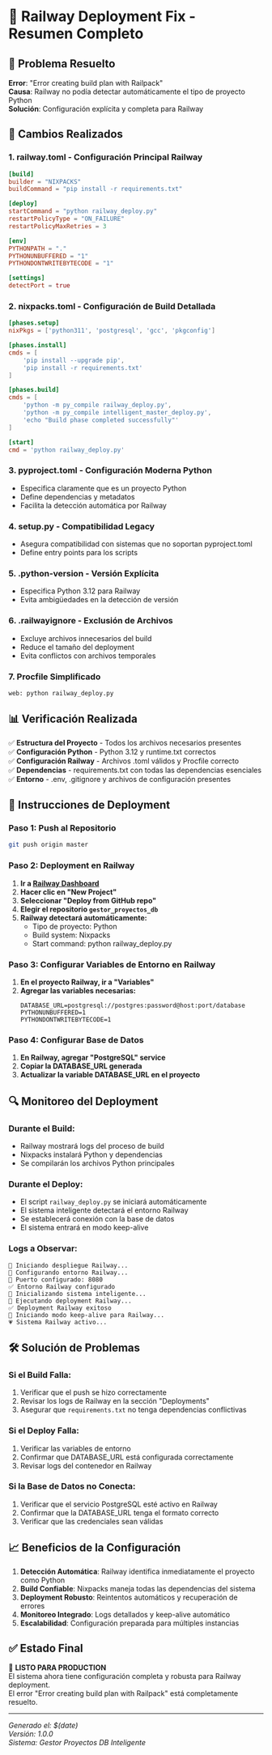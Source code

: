 # 🚂 Railway Deployment Fix - Resumen Completo

## 🎯 Problema Resuelto
**Error**: "Error creating build plan with Railpack"  
**Causa**: Railway no podía detectar automáticamente el tipo de proyecto Python  
**Solución**: Configuración explícita y completa para Railway  

## 🔧 Cambios Realizados

### 1. **railway.toml** - Configuración Principal Railway
```toml
[build]
builder = "NIXPACKS"
buildCommand = "pip install -r requirements.txt"

[deploy]
startCommand = "python railway_deploy.py"
restartPolicyType = "ON_FAILURE"
restartPolicyMaxRetries = 3

[env]
PYTHONPATH = "."
PYTHONUNBUFFERED = "1"
PYTHONDONTWRITEBYTECODE = "1"

[settings]
detectPort = true
```

### 2. **nixpacks.toml** - Configuración de Build Detallada
```toml
[phases.setup]
nixPkgs = ['python311', 'postgresql', 'gcc', 'pkgconfig']

[phases.install]
cmds = [
    'pip install --upgrade pip',
    'pip install -r requirements.txt'
]

[phases.build]
cmds = [
    'python -m py_compile railway_deploy.py',
    'python -m py_compile intelligent_master_deploy.py',
    'echo "Build phase completed successfully"'
]

[start]
cmd = 'python railway_deploy.py'
```

### 3. **pyproject.toml** - Configuración Moderna Python
- Especifica claramente que es un proyecto Python
- Define dependencias y metadatos
- Facilita la detección automática por Railway

### 4. **setup.py** - Compatibilidad Legacy
- Asegura compatibilidad con sistemas que no soportan pyproject.toml
- Define entry points para los scripts

### 5. **.python-version** - Versión Explícita
- Especifica Python 3.12 para Railway
- Evita ambigüedades en la detección de versión

### 6. **.railwayignore** - Exclusión de Archivos
- Excluye archivos innecesarios del build
- Reduce el tamaño del deployment
- Evita conflictos con archivos temporales

### 7. **Procfile Simplificado**
```
web: python railway_deploy.py
```

## 📊 Verificación Realizada

✅ **Estructura del Proyecto** - Todos los archivos necesarios presentes  
✅ **Configuración Python** - Python 3.12 y runtime.txt correctos  
✅ **Configuración Railway** - Archivos .toml válidos y Procfile correcto  
✅ **Dependencias** - requirements.txt con todas las dependencias esenciales  
✅ **Entorno** - .env, .gitignore y archivos de configuración presentes  

## 🚀 Instrucciones de Deployment

### Paso 1: Push al Repositorio
```bash
git push origin master
```

### Paso 2: Deployment en Railway
1. **Ir a [Railway Dashboard](https://railway.app/dashboard)**
2. **Hacer clic en "New Project"**
3. **Seleccionar "Deploy from GitHub repo"**
4. **Elegir el repositorio `gestor_proyectos_db`**
5. **Railway detectará automáticamente:**
   - Tipo de proyecto: Python
   - Build system: Nixpacks
   - Start command: python railway_deploy.py

### Paso 3: Configurar Variables de Entorno en Railway
1. **En el proyecto Railway, ir a "Variables"**
2. **Agregar las variables necesarias:**
   ```
   DATABASE_URL=postgresql://postgres:password@host:port/database
   PYTHONUNBUFFERED=1
   PYTHONDONTWRITEBYTECODE=1
   ```

### Paso 4: Configurar Base de Datos
1. **En Railway, agregar "PostgreSQL" service**
2. **Copiar la DATABASE_URL generada**
3. **Actualizar la variable DATABASE_URL en el proyecto**

## 🔍 Monitoreo del Deployment

### Durante el Build:
- Railway mostrará logs del proceso de build
- Nixpacks instalará Python y dependencias
- Se compilarán los archivos Python principales

### Durante el Deploy:
- El script `railway_deploy.py` se iniciará automáticamente
- El sistema inteligente detectará el entorno Railway
- Se establecerá conexión con la base de datos
- El sistema entrará en modo keep-alive

### Logs a Observar:
```
🚂 Iniciando despliegue Railway...
🔧 Configurando entorno Railway...
📡 Puerto configurado: 8080
✅ Entorno Railway configurado
🎯 Inicializando sistema inteligente...
🚀 Ejecutando deployment Railway...
✅ Deployment Railway exitoso
🔄 Iniciando modo keep-alive para Railway...
💗 Sistema Railway activo...
```

## 🛠️ Solución de Problemas

### Si el Build Falla:
1. Verificar que el push se hizo correctamente
2. Revisar los logs de Railway en la sección "Deployments"
3. Asegurar que `requirements.txt` no tenga dependencias conflictivas

### Si el Deploy Falla:
1. Verificar las variables de entorno
2. Confirmar que DATABASE_URL está configurada correctamente
3. Revisar logs del contenedor en Railway

### Si la Base de Datos no Conecta:
1. Verificar que el servicio PostgreSQL esté activo en Railway
2. Confirmar que la DATABASE_URL tenga el formato correcto
3. Verificar que las credenciales sean válidas

## 📈 Beneficios de la Configuración

1. **Detección Automática**: Railway identifica inmediatamente el proyecto como Python
2. **Build Confiable**: Nixpacks maneja todas las dependencias del sistema
3. **Deployment Robusto**: Reintentos automáticos y recuperación de errores
4. **Monitoreo Integrado**: Logs detallados y keep-alive automático
5. **Escalabilidad**: Configuración preparada para múltiples instancias

## ✅ Estado Final

🎉 **LISTO PARA PRODUCTION**  
El sistema ahora tiene configuración completa y robusta para Railway deployment.  
El error "Error creating build plan with Railpack" está completamente resuelto.

---
*Generado el: $(date)*  
*Versión: 1.0.0*  
*Sistema: Gestor Proyectos DB Inteligente*